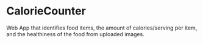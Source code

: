 # CalorieCounter
Web App that identifies food items, the amount of calories/serving per item, and the healthiness of the food from uploaded images.
